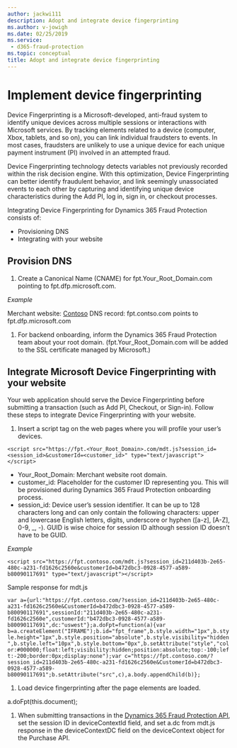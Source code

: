 ```yaml
---
author: jackwi111
description: Adopt and integrate device fingerprinting
ms.author: v-jowigh
ms.date: 02/25/2019
ms.service:
 - d365-fraud-protection
ms.topic: conceptual
title: Adopt and integrate device fingerprinting
---
```



# Implement device fingerprinting

Device Fingerprinting is a Microsoft-developed, anti-fraud system to identify unique devices across multiple sessions or interactions with Microsoft services. By tracking elements related to a device (computer, Xbox, tablets, and so on), you can link individual fraudsters to events. In most cases, fraudsters are unlikely to use a unique device for each unique payment instrument (PI) involved in an attempted fraud. 

Device Fingerprinting technology detects variables not previously recorded within the risk decision engine. With this optimization, Device Fingerprinting can better identify fraudulent behavior, and link seemingly unassociated events to each other by capturing and identifying unique device characteristics during the Add PI, log in, sign in, or checkout processes.

Integrating Device Fingerprinting for Dynamics 365 Fraud Protection consists of:

- Provisioning DNS
- Integrating with your website


## Provision DNS

1.	Create a Canonical Name (CNAME) for fpt.Your_Root_Domain.com pointing to fpt.dfp.microsoft.com.

*Example*

Merchant website: [Contoso](http://www.contso.com)
DNS record: fpt.contso.com points to fpt.dfp.microsoft.com

1.	For backend onboarding, inform the Dynamics 365 Fraud Protection team about your root domain. (fpt.Your_Root_Domain.com will be added to the SSL certificate managed by Microsoft.)

## Integrate Microsoft Device Fingerprinting with your website

Your web application should serve the Device Fingerprinting before submitting a transaction (such as Add PI, Checkout, or Sign-in). Follow these steps to integrate Device Fingerprinting with your website.

1.	Insert a script tag on the web pages where you will profile your user’s devices.

```<script src="https://fpt.<Your_Root_Domain>.com/mdt.js?session_id=<session_id>&customerId=<customer_id>" type="text/javascript"></script>```

- Your_Root_Domain: Merchant website root domain.
- customer_id: Placeholder for the customer ID representing you. This will be provisioned during Dynamics 365 Fraud Protection onboarding process.
- session_id: Device user’s session identifier. It can be up to 128 characters long and can only contain the following characters: upper and lowercase English letters, digits, underscore or hyphen ([a-z], [A-Z], 0-9, _, -). GUID is wise choice for session ID although session ID doesn’t have to be GUID.

*Example*

```<script src="https://fpt.contoso.com/mdt.js?session_id=211d403b-2e65-480c-a231-fd1626c2560e&customerId=b472dbc3-0928-4577-a589-b80090117691" type="text/javascript"></script>```

Sample response for mdt.js

```var a={url:"https://fpt.contoso.com/?session_id=211d403b-2e65-480c-a231-fd1626c2560e&CustomerId=b472dbc3-0928-4577-a589-b80090117691",sessionId:"211d403b-2e65-480c-a231-fd1626c2560e",customerId:"b472dbc3-0928-4577-a589-b80090117691",dc:"uswest"};a.doFpt=function(a){var b=a.createElement("IFRAME");b.id="fpt_frame",b.style.width="1px",b.style.height="1px",b.style.position="absolute",b.style.visibility="hidden",b.style.left="10px",b.style.bottom="0px",b.setAttribute("style","color:#000000;float:left;visibility:hidden;position:absolute;top:-100;left:-200;border:0px;display:none");var c="https://fpt.contoso.com/?session_id=211d403b-2e65-480c-a231-fd1626c2560e&CustomerId=b472dbc3-0928-4577-a589-b80090117691";b.setAttribute("src",c),a.body.appendChild(b)};```

1. Load device fingerprinting after the page elements are loaded.

a.doFpt(this.document);

1. When submitting transactions in the [Dynamics 365 Fraud Protection API](https://apidocs.microsoft.com/services/), set the session ID in deviceContextId field, and set a.dc from mdt.js response in the deviceContextDC field on the deviceContext object for the Purchase API.

